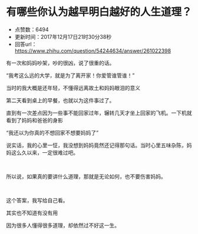 # 有哪些你认为越早明白越好的人生道理？
- 点赞数：6494
- 更新时间：2017年12月17日21时30分38秒
- 回答url：https://www.zhihu.com/question/54244634/answer/261022398
<body>
 <p data-pid="rI1dUDfU">有一次和妈妈吵架，吵的很凶，说了很重的话。</p>
 <p data-pid="um6KWIOY">“我考这么远的大学，就是为了离开家！你爱管谁管谁！”</p>
 <p data-pid="Ltweppmo">当时的我大概是还年轻，不懂得远离故土和妈妈眼泪的意义</p>
 <p data-pid="8H-FEWcv">第二天看到桌上的早餐，也就以为这件事过了。</p>
 <p data-pid="LpeN1Fa5">直到有一次差点因为一些事不能回家过年，辗转几天才坐上回家的飞机。一下机就看到了妈妈和爸爸的身影</p>
 <p data-pid="r9FTtQPn">“我还以为你真的不想回家不想要妈妈了”</p>
 <p data-pid="tkyh3Ngy">说实话，我的心里一怔，我没想到妈妈竟然还记得那句话。当时心里五味杂陈，妈妈这么久以来，一定很难过吧。</p>
 <br>
 <p data-pid="UFp136aV">所以说，如果真的要讲什么道理，那就是无论如何，也不要伤害妈妈。</p>
 <br>
 <p data-pid="11gkvZ23">这个答案，我写给自己看。</p>
 <p data-pid="jZ6b0Qgs">其实也不知道有没有用</p>
 <p data-pid="-hXlFMNm">因为很多人懂得很多道理，却依然过不好这一生。</p>
</body>